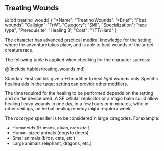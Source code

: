 ## Treating Wounds

@(dd treating_wouds)
{ 
  "*Name": "Treating Wounds",
  "*Brief": "Fixes wounds",
  "Callsign": "TrW",
  "Category": "Skill",
  "Specialization": "race type",
  "Prerequisite": "Healing 3",
  "Cost": "1 TT/Hard"
}

The character has advanced practical medical knowledge for the setting
where the adventure takes place, and is able to heal wounds of the target
creature race. 

The following table is applied when checking for the character success:

@(include /tables/treating_wounds.md)

Standard First-aid kits give a +6 modifier to heal *light wounds* only. 
Specific healing aids in the target setting can provide other modifiers.

The time required for the healing to be performed depends on the setting
and on the device used. A SF cellular replicator or a magic balm could
allow healing heavy wounds in one day, in a few hours or in minutes,
while in other settings, an herbal healing remedy might require a week.

The *race type* specifier is to be considered in large categories. For
example:
* Humanoids (Humans, elves, orcs etc.)
* Human-sized animals (dogs to deers)
* Small animals (birds, cats, etc.)
* Large animals (elephant, dragons, etc.)


